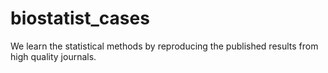 # biostatist_cases
We learn the statistical methods by reproducing the published results from high quality journals.
